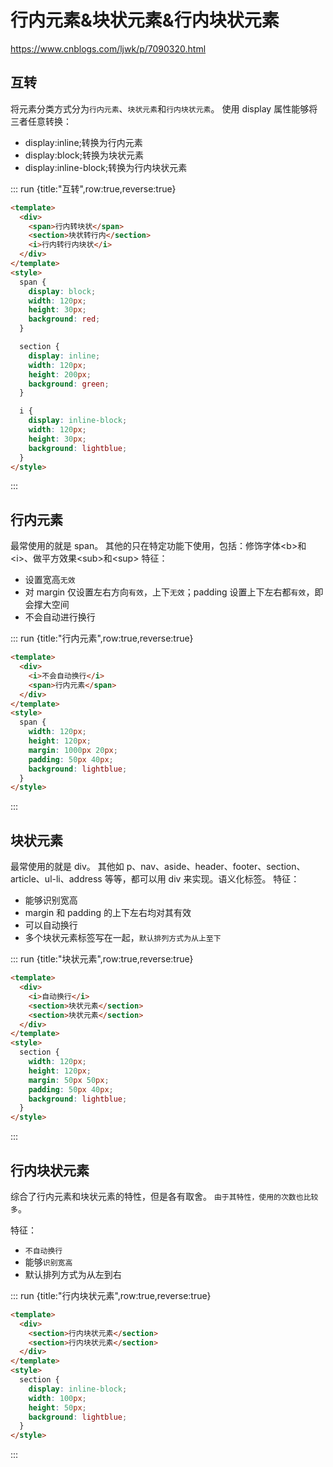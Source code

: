 # 行内元素&块状元素&行内块状元素

https://www.cnblogs.com/ljwk/p/7090320.html

## 互转

将元素分类方式分为`行内元素`、`块状元素`和`行内块状元素`。
使用 display 属性能够将三者任意转换：

- display:inline;转换为行内元素
- display:block;转换为块状元素
- display:inline-block;转换为行内块状元素

::: run {title:"互转",row:true,reverse:true}

```html
<template>
  <div>
    <span>行内转块状</span>
    <section>块状转行内</section>
    <i>行内转行内块状</i>
  </div>
</template>
<style>
  span {
    display: block;
    width: 120px;
    height: 30px;
    background: red;
  }

  section {
    display: inline;
    width: 120px;
    height: 200px;
    background: green;
  }

  i {
    display: inline-block;
    width: 120px;
    height: 30px;
    background: lightblue;
  }
</style>
```

:::

## 行内元素

最常使用的就是 span。
其他的只在特定功能下使用，包括：修饰字体\<b>和\<i>、做平方效果\<sub>和\<sup>
特征：

- 设置宽高`无效`
- 对 margin 仅设置左右方向`有效`，上下`无效`；padding 设置上下左右都`有效`，即会撑大空间
- 不会自动进行换行

::: run {title:"行内元素",row:true,reverse:true}

```html
<template>
  <div>
    <i>不会自动换行</i>
    <span>行内元素</span>
  </div>
</template>
<style>
  span {
    width: 120px;
    height: 120px;
    margin: 1000px 20px;
    padding: 50px 40px;
    background: lightblue;
  }
</style>
```

:::

## 块状元素

最常使用的就是 div。
其他如 p、nav、aside、header、footer、section、article、ul-li、address 等等，都可以用 div 来实现。语义化标签。
特征：

- 能够识别宽高
- margin 和 padding 的上下左右均对其有效
- 可以自动换行
- 多个块状元素标签写在一起，`默认排列方式为从上至下`

::: run {title:"块状元素",row:true,reverse:true}

```html
<template>
  <div>
    <i>自动换行</i>
    <section>块状元素</section>
    <section>块状元素</section>
  </div>
</template>
<style>
  section {
    width: 120px;
    height: 120px;
    margin: 50px 50px;
    padding: 50px 40px;
    background: lightblue;
  }
</style>
```

:::

## 行内块状元素

综合了行内元素和块状元素的特性，但是各有取舍。 `由于其特性，使用的次数也比较多`。

特征：

- `不自动换行`
- 能够`识别宽高`
- 默认排列方式为从左到右

::: run {title:"行内块状元素",row:true,reverse:true}

```html
<template>
  <div>
    <section>行内块状元素</section>
    <section>行内块状元素</section>
  </div>
</template>
<style>
  section {
    display: inline-block;
    width: 100px;
    height: 50px;
    background: lightblue;
  }
</style>
```

:::
